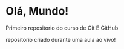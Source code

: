 # Olá, Mundo!
 Primeiro repositorio do curso de Git E GitHub

repositorio criado durante uma aula ao vivo!
